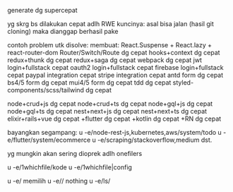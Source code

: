generate dg supercepat

yg skrg bs dilakukan cepat adlh RWE
kuncinya: asal bisa jalan (hasil git cloning) maka dianggap berhasil pake

contoh problem utk disolve:
membuat:
React.Suspense + React.lazy + react-router-dom Router/Switch/Route dg cepat
hooks+context dg cepat
redux+thunk dg cepat
redux+saga dg cepat
webpack dg cepat
jwt login+fullstack cepat
oauth2 login+fullstack cepat
firebase login+fullstack cepat
paypal integration cepat
stripe integration cepat
antd form dg cepat
bs4/5 form dg cepat
mui4/5 form dg cepat
tdd dg cepat
styled-components/scss/tailwind dg cepat

node+crud+js dg cepat
node+crud+ts dg cepat
node+gql+js dg cepat
node+gql+ts dg cepat
nest+next+js dg cepat
nest+next+ts dg cepat
elixir+rails+vue dg cepat
+flutter dg cepat
+kotlin dg cepat
+RN dg cepat


bayangkan segampang:
u -e/node-rest-js,kubernetes,aws/system/todo
u -e/flutter/system/ecommerce
u -e/scraping/stackoverflow,medium
dst.

yg mungkin akan sering dioprek adlh onefilers

u -e/1whichfile/kode
u -e/1whichfile|config

u -e/
  memilih
u -e//
  nothing
u -e/ls/
